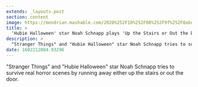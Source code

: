 ```yaml
--- 
extends: _layouts.post 
section: content 
image: https://mondrian.mashable.com/2020%252F10%252F08%252F9f%252F0abd95b0380b40319cd1b4cac41c2c47.5fcad.png%252F1200x630.png?signature=1U45NcxJe903JzAjyxp1l_Jftuw= 
title: > 
  'Hubie Halloween' star Noah Schnapp plays 'Up the Stairs or Out the Door' 
description: > 
  "Stranger Things" and "Hubie Halloween" star Noah Schnapp tries to survive real horror scenes by running away either up the stairs or out the door. 
date: 1602212084.93296 
--- 
```

"Stranger Things" and "Hubie Halloween" star Noah Schnapp tries to survive real horror scenes by running away either up the stairs or out the door.